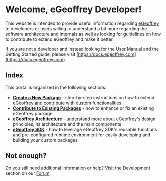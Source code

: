 # Welcome, eGeoffrey Developer!

This website is intended to provide useful information regarding [eGeoffrey](https://www.egeoffrey.com) to developers or users willing to understand a bit more regarding the software architecture and internals as well as looking for guidelines on how to contribute to extend eGeoffrey and make it better.

If you are not a developer and instead looking for the User Manual and the Getting Started guide, please visit [https://docs.egeoffrey.com](https://docs.egeoffrey.com).

## Index

This portal is organized in the following sections:

* **[Create a New Package](/develop/requirements/)** - step-by-step instructions on how to extend eGeoffrey and contribute with custom functionalities
* **[Contribute to Existing Packages](/develop/contribute/)** - how to enhance or fix an existing eGeoffrey package
* **[eGeoffrey Architecture](/architecture/design/)** - understand more about eGeoffrey's design principles, its architecture and the main components
* **[eGeoffrey SDK](/sdk/overview/)** - how to leverage eGeoffrey SDK's reusable functions and pre-configured runtime environment for easily developing and building your custom packages

## Not enough?

Do you still need additional information or help? Visit the Development section on our [Forum](https://forum.egeoffrey.com)!